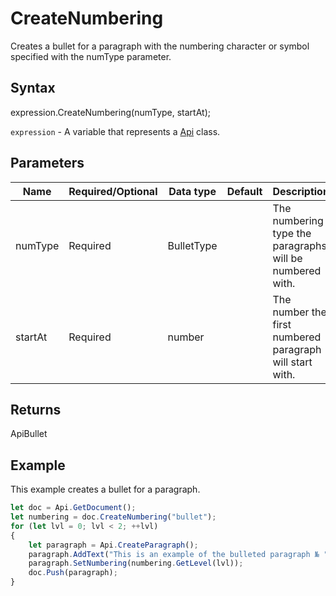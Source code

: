 # CreateNumbering

Creates a bullet for a paragraph with the numbering character or symbol specified with the numType parameter.

## Syntax

expression.CreateNumbering(numType, startAt);

`expression` - A variable that represents a [Api](../Api.md) class.

## Parameters

| **Name** | **Required/Optional** | **Data type** | **Default** | **Description** |
| ------------- | ------------- | ------------- | ------------- | ------------- |
| numType | Required | BulletType |  | The numbering type the paragraphs will be numbered with. |
| startAt | Required | number |  | The number the first numbered paragraph will start with. |

## Returns

ApiBullet

## Example

This example creates a bullet for a paragraph.

```javascript
let doc = Api.GetDocument();
let numbering = doc.CreateNumbering("bullet");
for (let lvl = 0; lvl < 2; ++lvl) 
{
	let paragraph = Api.CreateParagraph();
	paragraph.AddText("This is an example of the bulleted paragraph № " + (lvl + 1));
	paragraph.SetNumbering(numbering.GetLevel(lvl));
	doc.Push(paragraph);
}
```
